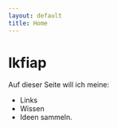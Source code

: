 ```yaml
---
layout: default
title: Home
---
```

# lkfiap

Auf dieser Seite will ich meine:
- Links
- Wissen 
- Ideen
sammeln.